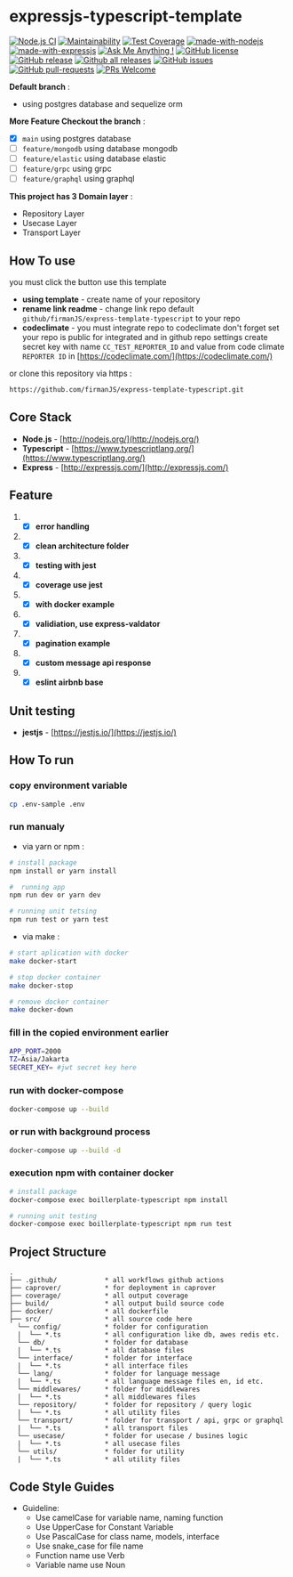 # expressjs-typescript-template
[![Node.js CI](https://github.com/firmanJS/express-template-typescript/actions/workflows/nodejs.yml/badge.svg?branch=main)](https://github.com/firmanJS/express-template-typescript/actions/workflows/nodejs.yml)
[![Maintainability](https://api.codeclimate.com/v1/badges/9efe57e81ceae70a7c8d/maintainability)](https://codeclimate.com/github/firmanJS/express-template-typescript/maintainability)
[![Test Coverage](https://api.codeclimate.com/v1/badges/9efe57e81ceae70a7c8d/test_coverage)](https://codeclimate.com/github/firmanJS/express-template-typescript/test_coverage)
[![made-with-nodejs](https://img.shields.io/badge/Made%20with-Nodejs-1f425f.svg)](https://nodejs.org)
[![made-with-expressjs](https://img.shields.io/badge/Made%20with-Expressjs-1f425f.svg)](https://expressjs.com/)
[![Ask Me Anything !](https://img.shields.io/badge/Ask%20me-anything-1abc9c.svg)](https://github.com/firmanJS)
[![GitHub license](https://img.shields.io/github/license/Naereen/StrapDown.js.svg)](https://github.com/firmanJS/express-template-typescript/blob/master/LICENSE)
[![GitHub release](https://img.shields.io/github/release/firmanjs/express-template-typescript.svg)](https://github.com/firmanJS/express-template-typescript/releases)
[![Github all releases](https://img.shields.io/github/downloads/firmanjs/express-template-typescript/total.svg)](https://github.com/firmanJS/express-template-typescript/releases)
[![GitHub issues](https://img.shields.io/github/issues/firmanjs/express-template-typescript.svg)](https://github.com/firmanJS/express-template-typescript/issues/)
[![GitHub pull-requests](https://img.shields.io/github/issues-pr/firmanjs/express-template-typescript.svg)](https://github.com/firmanJS/express-template/pulls/)
[![PRs Welcome](https://img.shields.io/badge/PRs-welcome-brightgreen.svg?style=flat-square)](http://makeapullrequest.com)

**Default branch** :
 * using postgres database and sequelize orm
 
**More Feature Checkout the branch** :
 * [x] `main` using postgres database
 * [ ] `feature/mongodb` using database mongodb
 * [ ] `feature/elastic` using database elastic
 * [ ] `feature/grpc` using grpc
 * [ ] `feature/graphql` using graphql

**This project has 3 Domain layer** :
 * Repository Layer
 * Usecase Layer  
 * Transport Layer

## How To use
you must click the button use this template
- **using template** - create name of your repository
- **rename link readme** - change link repo default `github/firmanJS/express-template-typescript` to your repo
- **codeclimate** - you must integrate repo to codeclimate don't forget set your repo is public for integrated and in github repo settings create secret key with name `CC_TEST_REPORTER_ID` and value from code climate `REPORTER ID` in [https://codeclimate.com/](https://codeclimate.com/)

or clone this repository via https : 
```bash
https://github.com/firmanJS/express-template-typescript.git
```

## Core Stack
- **Node.js** - [http://nodejs.org/](http://nodejs.org/)
- **Typescript** - [https://www.typescriptlang.org/](https://www.typescriptlang.org/)
- **Express** - [http://expressjs.com/](http://expressjs.com/)

## Feature
1. * [x] **error handling**
1. * [x] **clean architecture folder**
1. * [x] **testing with jest**
1. * [x] **coverage use jest**
1. * [x] **with docker example**
1. * [x] **validiation, use express-valdator**
1. * [x] **pagination example**
1. * [x] **custom message api response**
1. * [x] **eslint airbnb base**

## Unit testing
- **jestjs** - [https://jestjs.io/](https://jestjs.io/)

## How To run

### copy environment variable

```sh
cp .env-sample .env
```

### run manualy

* via yarn or npm :

```sh
# install package
npm install or yarn install

#  running app
npm run dev or yarn dev

# running unit tetsing
npm run test or yarn test
```

* via make :

```sh
# start aplication with docker
make docker-start 

# stop docker container
make docker-stop 

# remove docker container
make docker-down 
```

### fill in the copied environment earlier

```sh
APP_PORT=2000
TZ=Asia/Jakarta
SECRET_KEY= #jwt secret key here
```

### run with docker-compose

```sh
docker-compose up --build
```

### or run with background process

```sh
docker-compose up --build -d
```
### execution npm with container docker
```sh
# install package
docker-compose exec boillerplate-typescript npm install

# running unit testing
docker-compose exec boillerplate-typescript npm run test
```

## Project Structure
```
.
├── .github/            * all workflows github actions
├── caprover/           * for deployment in caprover
├── coverage/           * all output coverage
├── build/              * all output build source code
├── docker/             * all dockerfile
├── src/                * all source code here
  └── config/           * folder for configuration
  |  └── *.ts           * all configuration like db, awes redis etc.
  └── db/               * folder for database
  |  └── *.ts           * all database files
  └── interface/        * folder for interface
  |  └── *.ts           * all interface files
  └── lang/             * folder for language message
  |  └── *.ts           * all language message files en, id etc.
  └── middlewares/      * folder for middlewares
  |  └── *.ts           * all middlewares files
  └── repository/       * folder for repository / query logic
  |  └── *.ts           * all utility files
  └── transport/        * folder for transport / api, grpc or graphql
  |  └── *.ts           * all transport files
  └── usecase/          * folder for usecase / busines logic
  |  └── *.ts           * all usecase files
  └── utils/            * folder for utility
  |  └── *.ts           * all utility files
```

## Code Style Guides
* Guideline:
  * Use camelCase for variable name, naming function
  * Use UpperCase for Constant Variable
  * Use PascalCase for class name, models, interface
  * Use snake_case for file name 
  * Function name use Verb
  * Variable name use Noun
